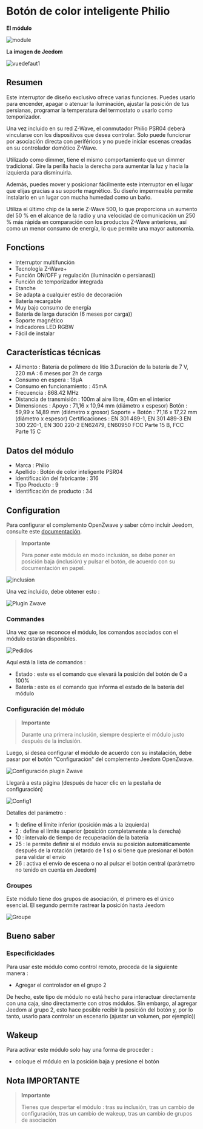 # Botón de color inteligente Philio

**El módulo**

![module](images/philio.psr04/module.jpg)

**La imagen de Jeedom**

![vuedefaut1](images/philio.psr04/vuedefaut1.jpg)

## Resumen

Este interruptor de diseño exclusivo ofrece varias funciones. Puedes usarlo para encender, apagar o atenuar la iluminación, ajustar la posición de tus persianas, programar la temperatura del termostato o usarlo como temporizador.

Una vez incluido en su red Z-Wave, el conmutador Philio PSR04 deberá vincularse con los dispositivos que desea controlar. Solo puede funcionar por asociación directa con periféricos y no puede iniciar escenas creadas en su controlador domótico Z-Wave.

Utilizado como dimmer, tiene el mismo comportamiento que un dimmer tradicional. Gire la perilla hacia la derecha para aumentar la luz y hacia la izquierda para disminuirla.

Además, puedes mover y posicionar fácilmente este interruptor en el lugar que elijas gracias a su soporte magnético. Su diseño impermeable permite instalarlo en un lugar con mucha humedad como un baño.

Utiliza el último chip de la serie Z-Wave 500, lo que proporciona un aumento del 50 % en el alcance de la radio y una velocidad de comunicación un 250 % más rápida en comparación con los productos Z-Wave anteriores, así como un menor consumo de energía, lo que permite una mayor autonomía.

## Fonctions

-   Interruptor multifunción
-   Tecnología Z-Wave+
-   Función ON/OFF y regulación (iluminación o persianas))
-   Función de temporizador integrada
-   Etanche
-   Se adapta a cualquier estilo de decoración
-   Batería recargable
-   Muy bajo consumo de energía
-   Batería de larga duración (6 meses por carga))
-   Soporte magnético
-   Indicadores LED RGBW
-   Fácil de instalar

## Características técnicas

-   Alimento : Batería de polímero de litio 3.Duración de la batería de 7 V, 220 mA : 6 meses por 2h de carga
-   Consumo en espera : 18µA
-   Consumo en funcionamiento : 45mA
-   Frecuencia : 868.42 MHz
-   Distancia de transmisión : 100m al aire libre, 40m en el interior
-   Dimensiones : Apoyo : 71,16 x 10,94 mm (diámetro x espesor) Botón : 59,99 x 14,89 mm (diámetro x grosor) Soporte + Botón : 71,16 x 17,22 mm (diámetro x espesor) Certificaciones : EN 301 489-1, EN 301 489-3 EN 300 220-1, EN 300 220-2 EN62479, EN60950 FCC Parte 15 B, FCC Parte 15 C

## Datos del módulo

-   Marca : Philio
-   Apellido : Botón de color inteligente PSR04
-   Identificación del fabricante : 316
-   Tipo Producto : 9
-   Identificación de producto : 34

## Configuration

Para configurar el complemento OpenZwave y saber cómo incluir Jeedom, consulte este [documentación](https://doc.jeedom.com/es_ES/plugins/automation%20protocol/openzwave/).

> **Importante**
>
> Para poner este módulo en modo inclusión, se debe poner en posición baja (inclusión) y pulsar el botón, de acuerdo con su documentación en papel.

![inclusion](images/philio.psr04/inclusion.jpg)

Una vez incluido, debe obtener esto :

![Plugin Zwave](images/philio.psr04/information.jpg)

### Commandes

Una vez que se reconoce el módulo, los comandos asociados con el módulo estarán disponibles.

![Pedidos](images/philio.psr04/commandes.jpg)

Aquí está la lista de comandos :

-   Estado : este es el comando que elevará la posición del botón de 0 a 100%
-   Batería : este es el comando que informa el estado de la batería del módulo

### Configuración del módulo

> **Importante**
>
> Durante una primera inclusión, siempre despierte el módulo justo después de la inclusión.

Luego, si desea configurar el módulo de acuerdo con su instalación, debe pasar por el botón "Configuración" del complemento Jeedom OpenZwave.

![Configuración plugin Zwave](images/plugin/bouton_configuration.jpg)

Llegará a esta página (después de hacer clic en la pestaña de configuración)

![Config1](images/philio.psr04/config1.jpg)

Detalles del parámetro :

-   1: define el límite inferior (posición más a la izquierda)
-   2 : define el límite superior (posición completamente a la derecha)
-   10 : intervalo de tiempo de recuperación de la batería
-   25 : le permite definir si el módulo envía su posición automáticamente después de la rotación (retardo de 1 s) o si tiene que presionar el botón para validar el envío
-   26 : activa el envío de escena o no al pulsar el botón central (parámetro no tenido en cuenta en Jeedom)

### Groupes

Este módulo tiene dos grupos de asociación, el primero es el único esencial. El segundo permite rastrear la posición hasta Jeedom

![Groupe](images/philio.psr04/groupe.jpg)

## Bueno saber

### Especificidades

Para usar este módulo como control remoto, proceda de la siguiente manera :

-   Agregar el controlador en el grupo 2

De hecho, este tipo de módulo no está hecho para interactuar directamente con una caja, sino directamente con otros módulos. Sin embargo, al agregar Jeedom al grupo 2, esto hace posible recibir la posición del botón y, por lo tanto, usarlo para controlar un escenario (ajustar un volumen, por ejemplo))

## Wakeup

Para activar este módulo solo hay una forma de proceder :

-   coloque el módulo en la posición baja y presione el botón

## Nota IMPORTANTE

> **Importante**
>
> Tienes que despertar el módulo : tras su inclusión, tras un cambio de configuración, tras un cambio de wakeup, tras un cambio de grupos de asociación
